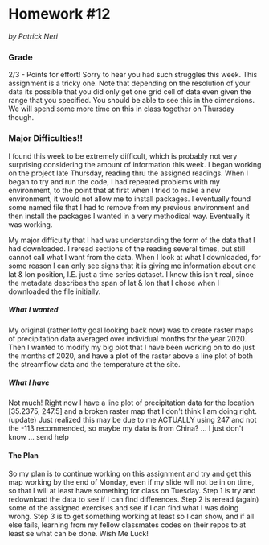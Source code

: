 # Homework #12
*by Patrick Neri*

### Grade
2/3 - Points for effort! Sorry to hear you had such struggles this week. This assignment is a tricky one. Note that depending on the resolution of your data its possible that you did only get one grid cell of data even given the range that you specified. You should be able to see this in the dimensions. We will spend some more time on this in class together on Thursday though. 

### Major Difficulties!!
I found this week to be extremely difficult, which is probably not very surprising considering
the amount of information this week. I began working on the project late Thursday, reading thru
the assigned readings.
When I began to try and run the code, I had repeated problems with my environment, to the point
that at first when I tried to make a new environment, it would not allow me to install
packages. I eventually found some named file that I had to remove from my previous environment
and then install the packages I wanted in a very methodical way. Eventually it was working.

My major difficulty that I had was understanding the form of the data that I had downloaded.
I reread sections of the reading several times, but still cannot call what I want from the data.
When I look at what I downloaded, for some reason I can only see signs that it is giving me
information about one lat & lon position, I.E. just a time series dataset. I know this isn't
real, since the metadata describes the span of lat & lon that I chose when I downloaded the file
initially.

##### What I wanted
My original (rather lofty goal looking back now) was to create raster maps of precipitation
data averaged over individual months for the year 2020. Then I wanted to modify my big plot
that I have been working on to do just the months of 2020, and have a plot of the raster above
a line plot of both the streamflow data and the temperature at the site.

##### What I have
Not much! Right now I have a line plot of precipitation data for the location [35.2375, 247.5]
and a broken raster map that I don't think I am doing right.
(update) Just realized this may be due to me ACTUALLY using 247 and not the -113 recommended,
so maybe my data is from China? ... I just don't know ... send help

#### The Plan
So my plan is to continue working on this assignment and try and get this map working by the end of Monday, even if my slide will not be in on time, so that I will at least have something
for class on Tuesday. Step 1 is try and redownload the data to see if I can find differences.
Step 2 is reread (again) some of the assigned exercises and see if I can find what I was doing wrong.
Step 3 is to get something working at least so I can show, and if all else fails, learning
from my fellow classmates codes on their repos to at least se what can be done.
Wish Me Luck!
